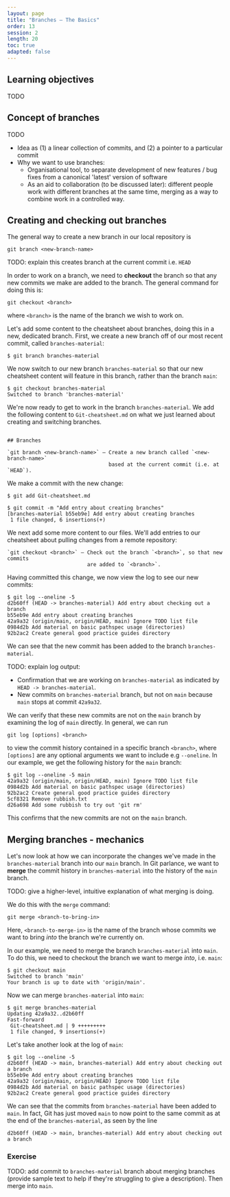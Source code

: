 ```yaml
---
layout: page
title: "Branches – The Basics"
order: 13
session: 2
length: 20
toc: true
adapted: false
---
```


## Learning objectives

TODO


## Concept of branches

TODO
* Idea as (1) a linear collection of commits, and (2) a pointer to a particular
  commit
* Why we want to use branches:
  - Organisational tool, to separate development of new features / bug fixes
    from a canonical 'latest' version of software
  - As an aid to collaboration (to be discussed later): different people work
    with different branches at the same time, merging as a way to combine work
    in a controlled way.


## Creating and checking out branches


The general way to create a new branch in our local repository is

```
git branch <new-branch-name>
```

TODO: explain this creates branch at the current commit i.e. `HEAD`

In order to work on a branch, we need to **checkout** the branch so that any
new commits we make are added to the branch. The general command for doing this
is:

```
git checkout <branch>
```

where `<branch>` is the name of the branch we wish to work on.

Let's add some content to the cheatsheet about branches, doing this in a new, dedicated
branch. First, we create a new branch
off of our most recent commit, called `branches-material`:

```
$ git branch branches-material
```

We now switch to our new branch `branches-material` so that
our new cheatsheet content will feature in this branch, rather than the branch
`main`:

```
$ git checkout branches-material 
Switched to branch 'branches-material'
```

We're now ready to get to work in the branch `branches-material`. We add the
following content to `Git-cheatsheet.md` on what we just learned about creating
and switching branches.

```

## Branches

`git branch <new-branch-name>` — Create a new branch called `<new-branch-name>`
                                 based at the current commit (i.e. at `HEAD`).

```

We make a commit with the new change:

```
$ git add Git-cheatsheet.md

$ git commit -m "Add entry about creating branches"
[branches-material b55eb9e] Add entry about creating branches
 1 file changed, 6 insertions(+)
```

We next add some more content to our files. We'll add entries to our cheatsheet
about pulling changes from a remote repository:

```
`git checkout <branch>` — Check out the branch `<branch>`, so that new commits
                          are added to `<branch>`.

```

Having committed this change, we now view the log to see our new commits:

```
$ git log --oneline -5
d2b60ff (HEAD -> branches-material) Add entry about checking out a branch
b55eb9e Add entry about creating branches
42a9a32 (origin/main, origin/HEAD, main) Ignore TODO list file
0984d2b Add material on basic pathspec usage (directories)
92b2ac2 Create general good practice guides directory
```
We can see that the new commit has been added to the branch `branches-material`.

TODO: explain log output:
* Confirmation that we are working on `branches-material` as indicated by
  `HEAD -> branches-material`.
* New commits on `branches-material` branch, but not on `main` because `main`
  stops at commit `42a9a32`.

We can verify that these new commits are not on the `main` branch by examining
the log of `main` directly. In general, we can run

```
git log [options] <branch>
```

to view the commit history contained in a specific branch `<branch>`, where
`[options]` are any optional arguments we want to include e.g `--oneline`. In
our example, we get the following history for the `main` branch:

```
$ git log --oneline -5 main
42a9a32 (origin/main, origin/HEAD, main) Ignore TODO list file
0984d2b Add material on basic pathspec usage (directories)
92b2ac2 Create general good practice guides directory
5cf8321 Remove rubbish.txt
d26a698 Add some rubbish to try out 'git rm'
```

This confirms that the new commits are not on the `main` branch.


## Merging branches - mechanics

Let's now look at how we can incorporate the changes we've made in the
`branches-material` branch into our `main` branch. In Git parlance, we want
to **merge** the commit history in `branches-material` into the history of
the `main` branch.

TODO: give a higher-level, intuitive explanation of what merging is doing.


We do this with the `merge` command:

```
git merge <branch-to-bring-in>
```

Here, `<branch-to-merge-in>` is the name of the branch whose commits we want
to bring _into_ the branch we're currently on.

In our example, we need to merge the branch `branches-material` into `main`.
To do this, we need to checkout the branch we want to merge _into_, i.e.
`main`:

```
$ git checkout main
Switched to branch 'main'
Your branch is up to date with 'origin/main'.
```

Now we can merge `branches-material` into `main`:

```
$ git merge branches-material 
Updating 42a9a32..d2b60ff
Fast-forward
 Git-cheatsheet.md | 9 +++++++++
 1 file changed, 9 insertions(+)
```

Let's take another look at the log of `main`:

```
$ git log --oneline -5
d2b60ff (HEAD -> main, branches-material) Add entry about checking out a branch
b55eb9e Add entry about creating branches
42a9a32 (origin/main, origin/HEAD) Ignore TODO list file
0984d2b Add material on basic pathspec usage (directories)
92b2ac2 Create general good practice guides directory
```

We can see that the commits from `branches-material` have been added to
`main`. In fact, Git has just moved `main` to now point to the same commit
as at the end of the `branches-material`, as seen by the line

```
d2b60ff (HEAD -> main, branches-material) Add entry about checking out a branch
```


### Exercise

TODO: add commit to `branches-material` branch about merging branches (provide
sample text to help if they're struggling to give a description). Then merge
into `main`.